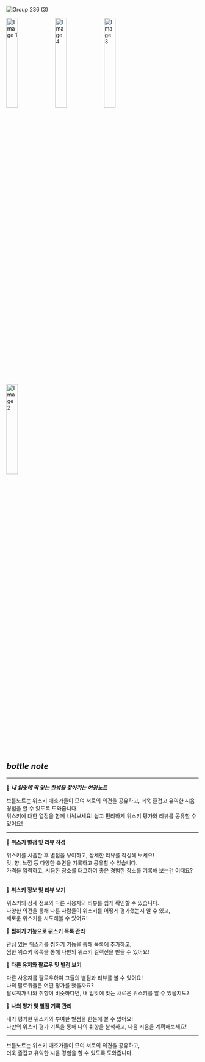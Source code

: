 ![Group 236 (3)](https://github.com/bottle-note/.github/assets/97773895/bd41fdbb-f8c6-496d-87df-536b0b85ab89)

<img src="https://github.com/bottle-note/.github/assets/97773895/fa515094-a490-4b7b-9bca-026752fe3de1" alt="Image 1" width="24.6%"/>
<img src="https://github.com/bottle-note/.github/assets/97773895/98a69d6d-af4f-4365-ac6c-b3e7bdd6aed1" alt="Image 4" width="24.6%"/>
<img src="https://github.com/bottle-note/.github/assets/97773895/5877ab4b-af23-4767-aebc-5e97a35a89ba" alt="Image 3" width="24.6%"/>
<img src="https://github.com/bottle-note/.github/assets/97773895/039cf3df-7169-46ed-a76b-72de6f1a1217" alt="Image 2" width="24.6%"/>


## *bottle note*

---

**📄 *내 입맛에 딱 맞는 한병을 찾아가는 여정노트*** 

보틀노트는 위스키 애호가들이 모여 서로의 의견을 공유하고, 더욱 즐겁고 유익한 시음 경험을 할 수 있도록 도와줍니다. <br/>
위스키에 대한 열정을 함께 나눠보세요! 쉽고 편리하게 위스키 평가와 리뷰를 공유할 수 있어요!

---

**🥃 위스키 별점 및 리뷰 작성**

위스키를 시음한 후 별점을 부여하고, 상세한 리뷰를 작성해 보세요! <br/>
맛, 향, 느낌 등 다양한 측면을 기록하고 공유할 수 있습니다. <br/>
가격을 입력하고, 시음한 장소를 태그하여 좋은 경험한 장소를 기록해 보는건 어때요?<br/>
<br/>

**🥃 위스키 정보 및 리뷰 보기**

위스키의 상세 정보와 다른 사용자의 리뷰를 쉽게 확인할 수 있습니다. <br/>
다양한 의견을 통해 다른 사람들이 위스키를 어떻게 평가했는지 알 수 있고, <br/>
새로운 위스키를 시도해볼 수 있어요!<br/>

**🥃 찜하기 기능으로 위스키 목록 관리**

관심 있는 위스키를 찜하기 기능을 통해 목록에 추가하고, <br/>
찜한 위스키 목록을 통해 나만의 위스키 컬렉션을 만들 수 있어요!<br/>

**🥃 다른 유저와 팔로우 및 별점 보기**

다른 사용자를 팔로우하여 그들의 별점과 리뷰를 볼 수 있어요! <br/>
나의 팔로워들은 어떤 평가를 했을까요? <br/>
팔로워가 나와 취향이 비슷하다면, 내 입맛에 맞는 새로운 위스키를 알 수 있을지도?<br/>

**🥃 나의 평가 및 별점 기록 관리**

내가 평가한 위스키와 부여한 별점을 한눈에 볼 수 있어요! <br/>
나만의 위스키 평가 기록을 통해 나의 취향을 분석하고, 다음 시음을 계획해보세요!<br/>

---

보틀노트는 위스키 애호가들이 모여 서로의 의견을 공유하고, <br/>
더욱 즐겁고 유익한 시음 경험을 할 수 있도록 도와줍니다.

